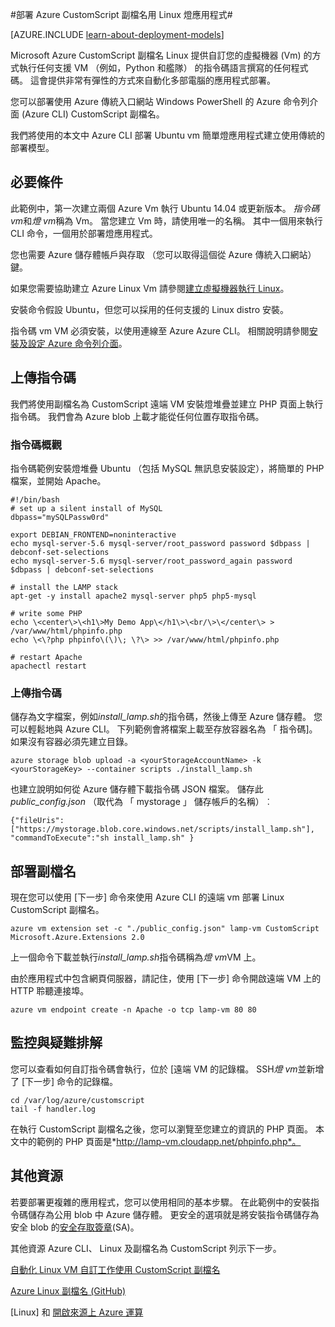 <properties
    pageTitle="使用副檔名為 CustomScript 上 Linux VM |Microsoft Azure"
    description="瞭解如何使用副檔名為 CustomScript 部署上 Linux 的虛擬機器 Azure 建立使用傳統的部署模型中的應用程式。"
    editor="tysonn"
    manager="timlt"
    documentationCenter=""
    services="virtual-machines-linux"
    authors="gbowerman"
    tags="azure-service-management"/>

<tags
    ms.service="virtual-machines-linux"
    ms.workload="multiple"
    ms.tgt_pltfrm="linux"
    ms.devlang="na"
    ms.topic="article"
    ms.date="09/13/2016"
    ms.author="guybo"/>

#<a name="deploy-a-lamp-app-using-the-azure-customscript-extension-for-linux"></a>部署 Azure CustomScript 副檔名用 Linux 燈應用程式#

[AZURE.INCLUDE [learn-about-deployment-models](../../includes/learn-about-deployment-models-classic-include.md)]


Microsoft Azure CustomScript 副檔名 Linux 提供自訂您的虛擬機器 (Vm) 的方式執行任何支援 VM （例如，Python 和艦隊） 的指令碼語言撰寫的任何程式碼。 這會提供非常有彈性的方式來自動化多部電腦的應用程式部署。

您可以部署使用 Azure 傳統入口網站 Windows PowerShell 的 Azure 命令列介面 (Azure CLI) CustomScript 副檔名。

我們將使用的本文中 Azure CLI 部署 Ubuntu vm 簡單燈應用程式建立使用傳統的部署模型。

## <a name="prerequisites"></a>必要條件

此範例中，第一次建立兩個 Azure Vm 執行 Ubuntu 14.04 或更新版本。 *指令碼 vm*和*燈 vm*稱為 Vm。 當您建立 Vm 時，請使用唯一的名稱。 其中一個用來執行 CLI 命令，一個用於部署燈應用程式。

您也需要 Azure 儲存體帳戶與存取 （您可以取得這個從 Azure 傳統入口網站） 鍵。

如果您需要協助建立 Azure Linux Vm 請參閱[建立虛擬機器執行 Linux](virtual-machines-linux-classic-createportal.md)。

安裝命令假設 Ubuntu，但您可以採用的任何支援的 Linux distro 安裝。

指令碼 vm VM 必須安裝，以使用連線至 Azure Azure CLI。 相關說明請參閱[安裝及設定 Azure 命令列介面](../xplat-cli-install.md)。

## <a name="upload-a-script"></a>上傳指令碼

我們將使用副檔名為 CustomScript 遠端 VM 安裝燈堆疊並建立 PHP 頁面上執行指令碼。 我們會為 Azure blob 上載才能從任何位置存取指令碼。

### <a name="script-overview"></a>指令碼概觀

指令碼範例安裝燈堆疊 Ubuntu （包括 MySQL 無訊息安裝設定），將簡單的 PHP 檔案，並開始 Apache。

    #!/bin/bash
    # set up a silent install of MySQL
    dbpass="mySQLPassw0rd"

    export DEBIAN_FRONTEND=noninteractive
    echo mysql-server-5.6 mysql-server/root_password password $dbpass | debconf-set-selections
    echo mysql-server-5.6 mysql-server/root_password_again password $dbpass | debconf-set-selections

    # install the LAMP stack
    apt-get -y install apache2 mysql-server php5 php5-mysql  

    # write some PHP
    echo \<center\>\<h1\>My Demo App\</h1\>\<br/\>\</center\> > /var/www/html/phpinfo.php
    echo \<\?php phpinfo\(\)\; \?\> >> /var/www/html/phpinfo.php

    # restart Apache
    apachectl restart

### <a name="upload-script"></a>上傳指令碼

儲存為文字檔案，例如*install_lamp.sh*的指令碼，然後上傳至 Azure 儲存體。 您可以輕鬆地與 Azure CLI。 下列範例會將檔案上載至存放容器名為 「 指令碼]。 如果沒有容器必須先建立目錄。

    azure storage blob upload -a <yourStorageAccountName> -k <yourStorageKey> --container scripts ./install_lamp.sh

也建立說明如何從 Azure 儲存體下載指令碼 JSON 檔案。 儲存此*public_config.json* （取代為 「 mystorage 」 儲存帳戶的名稱）︰

    {"fileUris":["https://mystorage.blob.core.windows.net/scripts/install_lamp.sh"], "commandToExecute":"sh install_lamp.sh" }


## <a name="deploy-the-extension"></a>部署副檔名

現在您可以使用 [下一步] 命令來使用 Azure CLI 的遠端 vm 部署 Linux CustomScript 副檔名。

    azure vm extension set -c "./public_config.json" lamp-vm CustomScript Microsoft.Azure.Extensions 2.0

上一個命令下載並執行*install_lamp.sh*指令碼稱為*燈 vm*VM 上。

由於應用程式中包含網頁伺服器，請記住，使用 [下一步] 命令開啟遠端 VM 上的 HTTP 聆聽連接埠。

    azure vm endpoint create -n Apache -o tcp lamp-vm 80 80

## <a name="monitoring-and-troubleshooting"></a>監控與疑難排解

您可以查看如何自訂指令碼會執行，位於 [遠端 VM 的記錄檔。 SSH*燈 vm*並新增了 [下一步] 命令的記錄檔。

    cd /var/log/azure/customscript
    tail -f handler.log

在執行 CustomScript 副檔名之後，您可以瀏覽至您建立的資訊的 PHP 頁面。 本文中的範例的 PHP 頁面是*http://lamp-vm.cloudapp.net/phpinfo.php*。

## <a name="additional-resources"></a>其他資源

若要部署更複雜的應用程式，您可以使用相同的基本步驟。 在此範例中的安裝指令碼儲存為公用 blob 中 Azure 儲存體。 更安全的選項就是將安裝指令碼儲存為安全 blob 的[安全存取簽章](https://msdn.microsoft.com/library/azure/ee395415.aspx)(SA)。

其他資源 Azure CLI、 Linux 及副檔名為 CustomScript 列示下一步。

[自動化 Linux VM 自訂工作使用 CustomScript 副檔名](https://azure.microsoft.com/blog/2014/08/20/automate-linux-vm-customization-tasks-using-customscript-extension/)

[Azure Linux 副檔名 (GitHub)](https://github.com/Azure/azure-linux-extensions)

[Linux] 和 [開啟來源上 Azure 運算](virtual-machines-linux-opensource-links.md)
